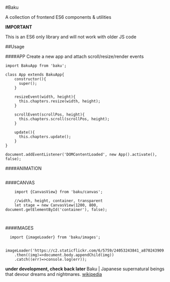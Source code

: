 #Baku

A collection of frontend ES6 components & utilities

**IMPORTANT**

This is an ES6 only library and will not work with older JS code

##Usage

####APP
Create a new app and attach scroll/resize/render events

```
import BakuApp from 'baku';

class App extends BakuApp{
    constructor(){
      super();
    }

    resizeEvent(width, height){
      this.chapters.resize(width, height);
    }

    scrollEvent(scrollPos, height){
      this.chapters.scroll(scrollPos, height);
    }

    update(){
      this.chapters.update();
    }
}

document.addEventListener('DOMContentLoaded', new App().activate(), false);

```

####ANIMATION
```

```

####CANVAS
```
	import {CanvasView} from 'baku/canvas';
	
	//width, height, container, transparent
	let stage = new CanvasView(1200, 800, document.getElementById('container'), false);
	
	
```

####IMAGES
```
  import {imageLoader} from 'baku/images';

  imageLoader('https://c2.staticflickr.com/6/5759/24053243841_a870243909.jpg')
    .then((img)=>document.body.appendChild(img))
    .catch((err)=>console.log(err));
```

**under development, check back later**
Baku | Japanese supernatural beings that devour dreams and nightmares. [wikipedia](https://en.wikipedia.org/wiki/Baku_(spirit))
